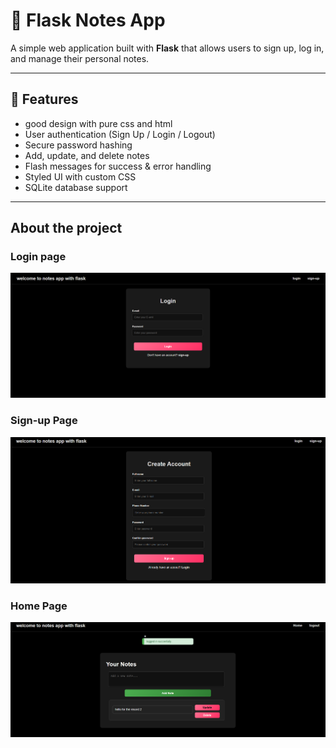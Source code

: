 # 📝 Flask Notes App

A simple web application built with **Flask** that allows users to sign up, log in, and manage their personal notes.

---

## 🚀 Features
- good design with pure css and html
- User authentication (Sign Up / Login / Logout)
- Secure password hashing
- Add, update, and delete notes
- Flash messages for success & error handling
- Styled UI with custom CSS
- SQLite database support

---
## About the project 
### Login page 
![login page](assets/login.png)

### Sign-up Page 
![sign_up page](assets/sign_up.png)

### Home Page
![home page](assets/home.png)
